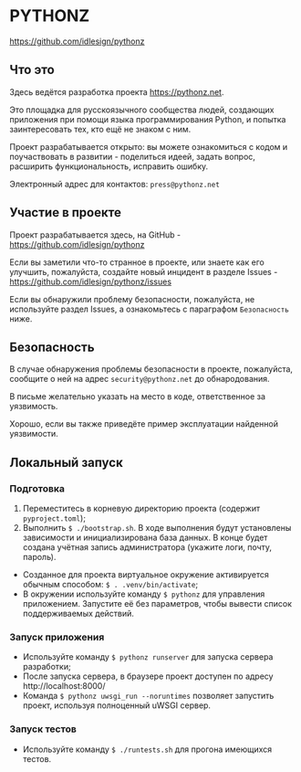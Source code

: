 # PYTHONZ

https://github.com/idlesign/pythonz

## Что это

Здесь ведётся разработка проекта https://pythonz.net.

Это площадка для русскоязычного сообщества людей, создающих приложения при помощи
языка программирования Python, и попытка заинтересовать тех, кто ещё не знаком с ним.

Проект разрабатывается открыто: вы можете ознакомиться с кодом и поучаствовать в развитии -
поделиться идеей, задать вопрос, расширить функциональность, исправить ошибку.

Электронный адрес для контактов: `press@pythonz.net`


## Участие в проекте

Проект разрабатывается здесь, на GitHub - https://github.com/idlesign/pythonz

Если вы заметили что-то странное в проекте, или знаете как его улучшить, пожалуйста,
создайте новый инцидент в разделе Issues - https://github.com/idlesign/pythonz/issues

Если вы обнаружили проблему безопасности, пожалуйста, не используйте раздел Issues,
а ознакомьтесь с параграфом `Безопасность` ниже.


## Безопасность

В случае обнаружения проблемы безопасности в проекте, пожалуйста, сообщите о ней
на адрес `security@pythonz.net` до обнародования.

В письме желательно указать на место в коде, ответственное за уязвимость.

Хорошо, если вы также приведёте пример эксплуатации найденной уязвимости.


## Локальный запуск

### Подготовка


1. Переместитесь в корневую директорию проекта (содержит `pyproject.toml`);
2. Выполнить `$ ./bootstrap.sh`.
   В ходе выполнения будут установлены зависимости и инициализирована база данных.
   В конце будет создана учётная запись администратора (укажите логи, почту, пароль).

* Созданное для проекта виртуальное окружение активируется обычным способом: `$ . .venv/bin/activate`;
* В окружении используйте команду `$ pythonz` для управления приложением.
  Запустите её без параметров, чтобы вывести список поддерживаемых действий.


### Запуск приложения

* Используйте команду `$ pythonz runserver` для запуска сервера разработки;
* После запуска сервера, в браузере проект доступен по адресу http://localhost:8000/
* Команда `$ pythonz uwsgi_run --noruntimes` позволяет запустить проект, используя полноценный uWSGI сервер.


### Запуск тестов

* Используйте команду `$ ./runtests.sh` для прогона имеющихся тестов.
